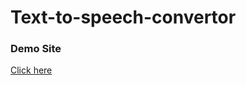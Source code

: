 # Text-to-speech-convertor

### Demo Site

[ Click here](https://text-to-speech-convertor-js.vercel.app/)
